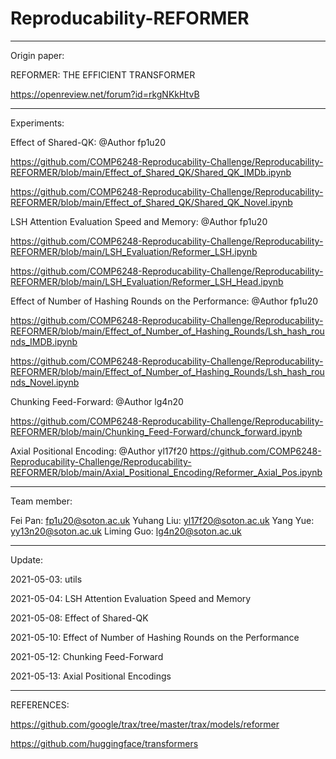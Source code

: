 # Reproducability-REFORMER

--------------------------------------------------------

Origin paper: 

REFORMER: THE EFFICIENT TRANSFORMER  

https://openreview.net/forum?id=rkgNKkHtvB

--------------------------------------------------------

Experiments:


Effect of Shared-QK:    @Author fp1u20

https://github.com/COMP6248-Reproducability-Challenge/Reproducability-REFORMER/blob/main/Effect_of_Shared_QK/Shared_QK_IMDb.ipynb

https://github.com/COMP6248-Reproducability-Challenge/Reproducability-REFORMER/blob/main/Effect_of_Shared_QK/Shared_QK_Novel.ipynb


LSH Attention Evaluation Speed and Memory:     @Author fp1u20


https://github.com/COMP6248-Reproducability-Challenge/Reproducability-REFORMER/blob/main/LSH_Evaluation/Reformer_LSH.ipynb


https://github.com/COMP6248-Reproducability-Challenge/Reproducability-REFORMER/blob/main/LSH_Evaluation/Reformer_LSH_Head.ipynb


Effect of Number of Hashing Rounds on the Performance:     @Author fp1u20

https://github.com/COMP6248-Reproducability-Challenge/Reproducability-REFORMER/blob/main/Effect_of_Number_of_Hashing_Rounds/Lsh_hash_rounds_IMDB.ipynb

https://github.com/COMP6248-Reproducability-Challenge/Reproducability-REFORMER/blob/main/Effect_of_Number_of_Hashing_Rounds/Lsh_hash_rounds_Novel.ipynb


Chunking Feed-Forward:      @Author lg4n20

https://github.com/COMP6248-Reproducability-Challenge/Reproducability-REFORMER/blob/main/Chunking_Feed-Forward/chunck_forward.ipynb


Axial Positional Encoding:      @Author  yl17f20
https://github.com/COMP6248-Reproducability-Challenge/Reproducability-REFORMER/blob/main/Axial_Positional_Encoding/Reformer_Axial_Pos.ipynb


--------------------------------------------------------

Team member:

Fei Pan: fp1u20@soton.ac.uk
Yuhang Liu: yl17f20@soton.ac.uk
Yang Yue: yy13n20@soton.ac.uk
Liming Guo: lg4n20@soton.ac.uk

--------------------------------------------------------

Update:

2021-05-03: utils

2021-05-04: LSH Attention Evaluation Speed and Memory

2021-05-08: Effect of Shared-QK

2021-05-10: Effect of Number of Hashing Rounds on the Performance

2021-05-12: Chunking Feed-Forward

2021-05-13: Axial Positional Encodings

--------------------------------------------------------

REFERENCES:

https://github.com/google/trax/tree/master/trax/models/reformer

https://github.com/huggingface/transformers

